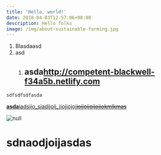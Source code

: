 ```yaml
---
title: 'Hello, world!'
date: 2018-04-03T12:57:06+08:00
description: Hello folks
image: /img/about-sustainable-farming.jpg
---
```

1. Blasdaasd
2. asd
   1. ## asda<http://competent-blackwell-f34a5b.netlify.com>

`sdfsdfsdfasda`

[**asda**iadsjio_sjadijoij_jiojiojoj~~joijoijoijojiokmlkmas~~](http://competent-blackwell-f34a5b.netlify.com)

![null](/img/about-jumbotron.jpg)

# sdnaodjoijasdas
